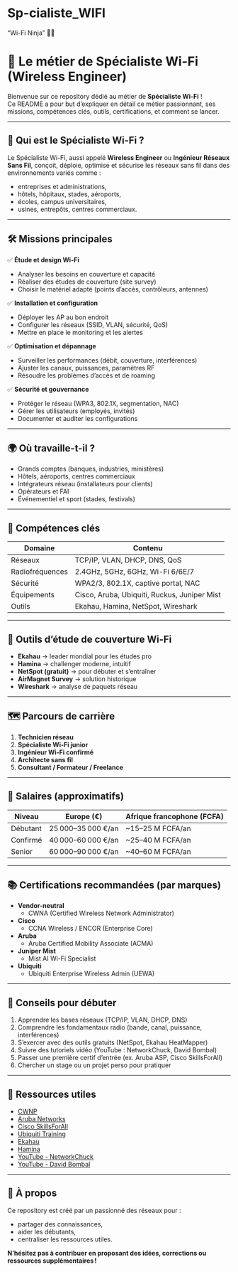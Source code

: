 # Sp-cialiste_WIFI
“Wi-Fi Ninja” 🥷📶
# 📶 Le métier de Spécialiste Wi-Fi (Wireless Engineer)

Bienvenue sur ce repository dédié au métier de **Spécialiste Wi-Fi** !  
Ce README a pour but d’expliquer en détail ce métier passionnant, ses missions, compétences clés, outils, certifications, et comment se lancer.

---

## 🏢 Qui est le Spécialiste Wi-Fi ?

Le Spécialiste Wi-Fi, aussi appelé **Wireless Engineer** ou **Ingénieur Réseaux Sans Fil**, conçoit, déploie, optimise et sécurise les réseaux sans fil dans des environnements variés comme :
- entreprises et administrations,
- hôtels, hôpitaux, stades, aéroports,
- écoles, campus universitaires,
- usines, entrepôts, centres commerciaux.

---

## 🛠️ Missions principales

✅ **Étude et design Wi-Fi**
- Analyser les besoins en couverture et capacité
- Réaliser des études de couverture (site survey)
- Choisir le matériel adapté (points d’accès, contrôleurs, antennes)

✅ **Installation et configuration**
- Déployer les AP au bon endroit
- Configurer les réseaux (SSID, VLAN, sécurité, QoS)
- Mettre en place le monitoring et les alertes

✅ **Optimisation et dépannage**
- Surveiller les performances (débit, couverture, interférences)
- Ajuster les canaux, puissances, paramètres RF
- Résoudre les problèmes d’accès et de roaming

✅ **Sécurité et gouvernance**
- Protéger le réseau (WPA3, 802.1X, segmentation, NAC)
- Gérer les utilisateurs (employés, invités)
- Documenter et auditer les configurations

---

## 🌍 Où travaille-t-il ?

- Grands comptes (banques, industries, ministères)
- Hôtels, aéroports, centres commerciaux
- Intégrateurs réseau (installateurs pour clients)
- Opérateurs et FAI
- Événementiel et sport (stades, festivals)

---

## 💪 Compétences clés

| Domaine         | Contenu                             |
|-----------------|-------------------------------------|
| Réseaux        | TCP/IP, VLAN, DHCP, DNS, QoS       |
| Radiofréquences| 2.4GHz, 5GHz, 6GHz, Wi-Fi 6/6E/7   |
| Sécurité       | WPA2/3, 802.1X, captive portal, NAC|
| Équipements    | Cisco, Aruba, Ubiquiti, Ruckus, Juniper Mist |
| Outils         | Ekahau, Hamina, NetSpot, Wireshark |

---

## 🧰 Outils d’étude de couverture Wi-Fi

- **Ekahau** → leader mondial pour les études pro  
- **Hamina** → challenger moderne, intuitif  
- **NetSpot (gratuit)** → pour débuter et s’entraîner  
- **AirMagnet Survey** → solution historique  
- **Wireshark** → analyse de paquets réseau

---

## 🗺️ Parcours de carrière

1. **Technicien réseau**
2. **Spécialiste Wi-Fi junior**
3. **Ingénieur Wi-Fi confirmé**
4. **Architecte sans fil**
5. **Consultant / Formateur / Freelance**

---

## 💸 Salaires (approximatifs)

| Niveau       | Europe (€)         | Afrique francophone (FCFA)     |
|--------------|---------------------|--------------------------------|
| Débutant    | 25 000–35 000 €/an | ~15–25 M FCFA/an              |
| Confirmé    | 40 000–60 000 €/an | ~25–40 M FCFA/an              |
| Senior      | 60 000–90 000 €/an | ~40–60 M FCFA/an              |

---

## 📚 Certifications recommandées (par marques)

- **Vendor-neutral**
  - CWNA (Certified Wireless Network Administrator)
- **Cisco**
  - CCNA Wireless / ENCOR (Enterprise Core)
- **Aruba**
  - Aruba Certified Mobility Associate (ACMA)
- **Juniper Mist**
  - Mist AI Wi-Fi Specialist
- **Ubiquiti**
  - Ubiquiti Enterprise Wireless Admin (UEWA)

---

## 🌱 Conseils pour débuter

1. Apprendre les bases réseaux (TCP/IP, VLAN, DHCP, DNS)
2. Comprendre les fondamentaux radio (bande, canal, puissance, interférences)
3. S’exercer avec des outils gratuits (NetSpot, Ekahau HeatMapper)
4. Suivre des tutoriels vidéo (YouTube : NetworkChuck, David Bombal)
5. Passer une première certif d’entrée (ex. Aruba ASP, Cisco SkillsForAll)
6. Chercher un stage ou un projet perso pour pratiquer

---

## 🚀 Ressources utiles

- [CWNP](https://www.cwnp.com/)
- [Aruba Networks](https://www.arubanetworks.com/)
- [Cisco SkillsForAll](https://skillsforall.com/)
- [Ubiquiti Training](https://ui.com/training)
- [Ekahau](https://www.ekahau.com/)
- [Hamina](https://hamina.com/)
- [YouTube - NetworkChuck](https://www.youtube.com/@NetworkChuck)
- [YouTube - David Bombal](https://www.youtube.com/@DavidBombal)

---

## 🤝 À propos

Ce repository est créé par un passionné des réseaux pour :
- partager des connaissances,
- aider les débutants,
- centraliser les ressources utiles.

**N’hésitez pas à contribuer en proposant des idées, corrections ou ressources supplémentaires !**


